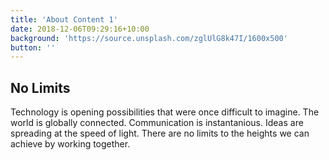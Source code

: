 ```yaml
---
title: 'About Content 1'
date: 2018-12-06T09:29:16+10:00
background: 'https://source.unsplash.com/zglUlG8k47I/1600x500'
button: ''
---
```


## No Limits

Technology is opening possibilities that were once difficult to imagine. The world is globally connected. Communication is instantanious. Ideas are spreading at the speed of light. There are no limits to the heights we can achieve by working together.
